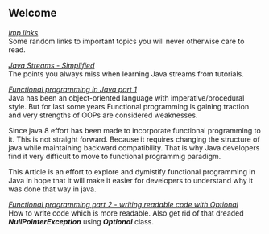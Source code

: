 ## Welcome

*[Imp links](links/java.md)*\
Some random links to important topics you will never otherwise care to read.

*[Java Streams - Simplified](article/JavaStream1.md)*  
The points you always miss when learning Java streams from tutorials.

*[Functional programming in Java part 1](articles/functionalProgrammingInJava.md)*\
Java has been an object-oriented language with imperative/procedural style.
But for last some years Functional programming is gaining traction and very strengths of OOPs are considered weaknesses.

Since java 8 effort has been made to incorporate functional programming to it. This is not straight forward. Because it requires changing the structure of java while maintaining backward compatibility.
That is why Java developers find it very difficult to move to functional programmig paradigm.

This Article is an effort to explore and dymistify functional programming in Java in hope that it will make it easier for developers to understand why it was done that way in java.

*[Functional programming part 2 - writing readable code with Optional](articles/Optional.md)*\
How to write code which is more readable. Also get rid of that dreaded ***NullPointerException*** using ***Optional*** class.
